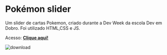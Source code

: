 # Pokémon slider
Um slider de cartas Pokemon, criado durante a Dev Week da escola Dev em Dobro. Foi utilizado HTML,CSS e JS.

Acesso: <a href="https://matheeusgomes.github.io/pokemon-slider-dev-week/"><strong>Clique aqui!</strong></a>

![download](https://user-images.githubusercontent.com/10269675/186539663-e159fbf3-0bb9-49c0-9795-0c0e852fd0dc.png)
